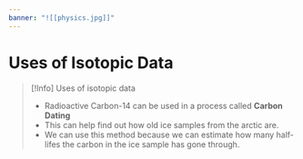 ```yaml
---
banner: "![[physics.jpg]]"
---
```


# Uses of Isotopic Data

> [!Info] Uses of isotopic data
> - Radioactive Carbon-14 can be used in a process called **Carbon Dating**
> - This can help find out how old ice samples from the arctic are.
> - We can use this method because we can estimate how many half-lifes the carbon in the ice sample has gone through.

